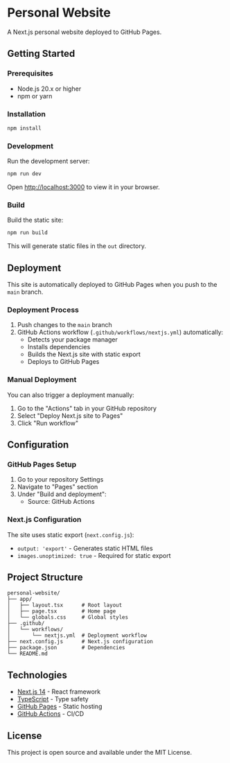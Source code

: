 # Personal Website

A Next.js personal website deployed to GitHub Pages.

## Getting Started

### Prerequisites

- Node.js 20.x or higher
- npm or yarn

### Installation

```bash
npm install
```

### Development

Run the development server:

```bash
npm run dev
```

Open [http://localhost:3000](http://localhost:3000) to view it in your browser.

### Build

Build the static site:

```bash
npm run build
```

This will generate static files in the `out` directory.

## Deployment

This site is automatically deployed to GitHub Pages when you push to the `main` branch.

### Deployment Process

1. Push changes to the `main` branch
2. GitHub Actions workflow (`.github/workflows/nextjs.yml`) automatically:
   - Detects your package manager
   - Installs dependencies
   - Builds the Next.js site with static export
   - Deploys to GitHub Pages

### Manual Deployment

You can also trigger a deployment manually:

1. Go to the "Actions" tab in your GitHub repository
2. Select "Deploy Next.js site to Pages"
3. Click "Run workflow"

## Configuration

### GitHub Pages Setup

1. Go to your repository Settings
2. Navigate to "Pages" section
3. Under "Build and deployment":
   - Source: GitHub Actions

### Next.js Configuration

The site uses static export (`next.config.js`):
- `output: 'export'` - Generates static HTML files
- `images.unoptimized: true` - Required for static export

## Project Structure

```
personal-website/
├── app/
│   ├── layout.tsx      # Root layout
│   ├── page.tsx        # Home page
│   └── globals.css     # Global styles
├── .github/
│   └── workflows/
│       └── nextjs.yml  # Deployment workflow
├── next.config.js      # Next.js configuration
├── package.json        # Dependencies
└── README.md
```

## Technologies

- [Next.js 14](https://nextjs.org/) - React framework
- [TypeScript](https://www.typescriptlang.org/) - Type safety
- [GitHub Pages](https://pages.github.com/) - Static hosting
- [GitHub Actions](https://github.com/features/actions) - CI/CD

## License

This project is open source and available under the MIT License.
